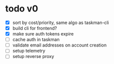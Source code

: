 # todo v0
- [x] sort by cost/priority, same algo as taskman-cli
- [x] build cli for frontend?
- [x] make sure auth tokens expire
- [ ] cache auth in taskman
- [ ] validate email addresses on account creation
- [ ] setup telemetry
- [ ] setup reverse proxy 